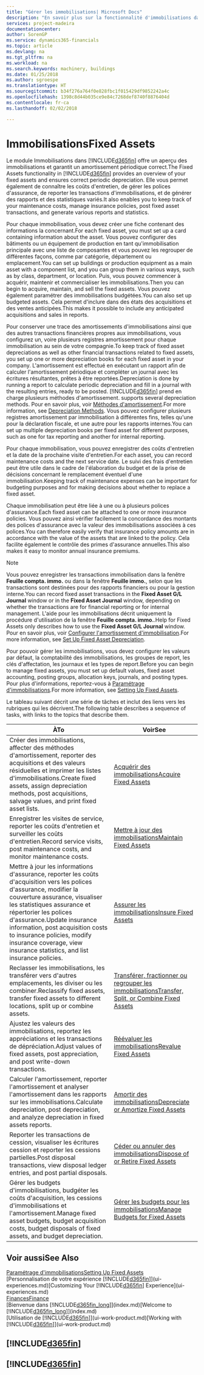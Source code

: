 ```yaml
---
title: "Gérer les immobilisations| Microsoft Docs"
description: "En savoir plus sur la fonctionnalité d'immobilisations dans Financials et affichez un aperçu de l'utilisation des immobilisations."
services: project-madeira
documentationcenter: 
author: SorenGP
ms.service: dynamics365-financials
ms.topic: article
ms.devlang: na
ms.tgt_pltfrm: na
ms.workload: na
ms.search.keywords: machinery, buildings
ms.date: 01/25/2018
ms.author: sgroespe
ms.translationtype: HT
ms.sourcegitcommit: b34f276a764f0e828fbc1f015429df9852242a4c
ms.openlocfilehash: 1398c8d44b035ce9e84c7268def8740f8876404d
ms.contentlocale: fr-ca
ms.lasthandoff: 02/02/2018

---
```

# <a name="fixed-assets"></a><span data-ttu-id="300cb-103">Immobilisations</span><span class="sxs-lookup"><span data-stu-id="300cb-103">Fixed Assets</span></span>
<span data-ttu-id="300cb-104">Le module Immobilisations dans [!INCLUDE[d365fin](includes/d365fin_md.md)] offre un aperçu des immobilisations et garantit un amortissement périodique correct.</span><span class="sxs-lookup"><span data-stu-id="300cb-104">The Fixed Assets functionality in [!INCLUDE[d365fin](includes/d365fin_md.md)] provides an overview of your fixed assets and ensures correct periodic depreciation.</span></span> <span data-ttu-id="300cb-105">Elle vous permet également de connaître les coûts d'entretien, de gérer les polices d'assurance, de reporter les transactions d'immobilisations, et de générer des rapports et des statistiques variés.</span><span class="sxs-lookup"><span data-stu-id="300cb-105">It also enables you to keep track of your maintenance costs, manage insurance policies, post fixed asset transactions, and generate various reports and statistics.</span></span>

<span data-ttu-id="300cb-106">Pour chaque immobilisation, vous devez créer une fiche contenant des informations la concernant.</span><span class="sxs-lookup"><span data-stu-id="300cb-106">For each fixed asset, you must set up a card containing information about the asset.</span></span> <span data-ttu-id="300cb-107">Vous pouvez configurer des bâtiments ou un équipement de production en tant qu'immobilisation principale avec une liste de composantes et vous pouvez les regrouper de différentes façons, comme par catégorie, département ou emplacement.</span><span class="sxs-lookup"><span data-stu-id="300cb-107">You can set up buildings or production equipment as a main asset with a component list, and you can group them in various ways, such as by class, department, or location.</span></span> <span data-ttu-id="300cb-108">Puis, vous pouvez commencer à acquérir, maintenir et commercialiser les immobilisations.</span><span class="sxs-lookup"><span data-stu-id="300cb-108">Then you can begin to acquire, maintain, and sell the fixed assets.</span></span> <span data-ttu-id="300cb-109">Vous pouvez également paramétrer des immobilisations budgétées.</span><span class="sxs-lookup"><span data-stu-id="300cb-109">You can also set up budgeted assets.</span></span> <span data-ttu-id="300cb-110">Cela permet d'inclure dans des états des acquisitions et des ventes anticipées.</span><span class="sxs-lookup"><span data-stu-id="300cb-110">This makes it possible to include any anticipated acquisitions and sales in reports.</span></span>

<span data-ttu-id="300cb-111">Pour conserver une trace des amortissements d'immobilisations ainsi que des autres transactions financières propres aux immobilisations, vous configurez un, voire plusieurs registres amortissement pour chaque immobilisation au sein de votre compagnie.</span><span class="sxs-lookup"><span data-stu-id="300cb-111">To keep track of fixed asset depreciations as well as other financial transactions related to fixed assets, you set up one or more depreciation books for each fixed asset in your company.</span></span> <span data-ttu-id="300cb-112">L'amortissement est effectué en exécutant un rapport afin de calculer l'amortissement périodique et compléter un journal avec les écritures résultantes, prêtes à être reportées.</span><span class="sxs-lookup"><span data-stu-id="300cb-112">Depreciation is done by running a report to calculate periodic depreciation and fill in a journal with the resulting entries, ready to be posted.</span></span> [!INCLUDE[d365fin](includes/d365fin_md.md)]<span data-ttu-id="300cb-113"> prend en charge plusieurs méthodes d'amortissement.</span><span class="sxs-lookup"><span data-stu-id="300cb-113"> supports several depreciation methods.</span></span> <span data-ttu-id="300cb-114">Pour en savoir plus, voir [Méthodes d'amortissement](fa-depreciation-methods.md).</span><span class="sxs-lookup"><span data-stu-id="300cb-114">For more information, see [Depreciation Methods](fa-depreciation-methods.md).</span></span> <span data-ttu-id="300cb-115">Vous pouvez configurer plusieurs registres amortissement par immobilisation à différentes fins, telles qu'une pour la déclaration fiscale, et une autre pour les rapports internes.</span><span class="sxs-lookup"><span data-stu-id="300cb-115">You can set up multiple depreciation books per fixed asset for different purposes, such as one for tax reporting and another for internal reporting.</span></span>

<span data-ttu-id="300cb-116">Pour chaque immobilisation, vous pouvez enregistrer des coûts d'entretien et la date de la prochaine visite d'entretien.</span><span class="sxs-lookup"><span data-stu-id="300cb-116">For each asset, you can record maintenance costs and the next service date.</span></span> <span data-ttu-id="300cb-117">Le suivi des frais d'entretien peut être utile dans le cadre de l'élaboration du budget et de la prise de décisions concernant le remplacement éventuel d'une immobilisation.</span><span class="sxs-lookup"><span data-stu-id="300cb-117">Keeping track of maintenance expenses can be important for budgeting purposes and for making decisions about whether to replace a fixed asset.</span></span>

<span data-ttu-id="300cb-118">Chaque immobilisation peut être liée à une ou à plusieurs polices d'assurance.</span><span class="sxs-lookup"><span data-stu-id="300cb-118">Each fixed asset can be attached to one or more insurance policies.</span></span> <span data-ttu-id="300cb-119">Vous pouvez ainsi vérifier facilement la concordance des montants des polices d'assurance avec la valeur des immobilisations associées à ces polices.</span><span class="sxs-lookup"><span data-stu-id="300cb-119">You can therefore easily verify that insurance policy amounts are in accordance with the value of the assets that are linked to the policy.</span></span> <span data-ttu-id="300cb-120">Cela facilite également le contrôle des primes d'assurance annuelles.</span><span class="sxs-lookup"><span data-stu-id="300cb-120">This also makes it easy to monitor annual insurance premiums.</span></span>

> [!NOTE]  
>   <span data-ttu-id="300cb-121">Vous pouvez enregistrer les transactions immobilisation dans la fenêtre **Feuille compta. immo.** ou dans la fenêtre **Feuille immo.**, selon que les transactions sont destinées pour des rapports financiers ou pour la gestion interne.</span><span class="sxs-lookup"><span data-stu-id="300cb-121">You can record fixed asset transactions in the **Fixed Asset G/L Journal** window or in the **Fixed Asset Journal** window, depending on whether the transactions are for financial reporting or for internal management.</span></span> <span data-ttu-id="300cb-122">L'aide pour les immobilisations décrit uniquement la procédure d'utilisation de la fenêtre **Feuille compta. immo.**.</span><span class="sxs-lookup"><span data-stu-id="300cb-122">Help for Fixed Assets only describes how to use the **Fixed Asset G/L Journal** window.</span></span> <span data-ttu-id="300cb-123">Pour en savoir plus, voir [Configurer l'amortissement d'immobilisation](fa-how-setup-depreciation.md).</span><span class="sxs-lookup"><span data-stu-id="300cb-123">For more information, see [Set Up Fixed Asset Depreciation](fa-how-setup-depreciation.md).</span></span>

<span data-ttu-id="300cb-124">Pour pouvoir gérer les immobilisations, vous devez configurer les valeurs par défaut, la comptabilité des immobilisations, les groupes de report, les clés d'affectation, les journaux et les types de report.</span><span class="sxs-lookup"><span data-stu-id="300cb-124">Before you can begin to manage fixed assets, you must set up default values, fixed asset accounting, posting groups, allocation keys, journals, and posting types.</span></span> <span data-ttu-id="300cb-125">Pour plus d'informations, reportez-vous à [Paramétrage d'immobilisations](fa-setup.md).</span><span class="sxs-lookup"><span data-stu-id="300cb-125">For more information, see [Setting Up Fixed Assets](fa-setup.md).</span></span>

<span data-ttu-id="300cb-126">Le tableau suivant décrit une série de tâches et inclut des liens vers les rubriques qui les décrivent.</span><span class="sxs-lookup"><span data-stu-id="300cb-126">The following table describes a sequence of tasks, with links to the topics that describe them.</span></span>

| <span data-ttu-id="300cb-127">À</span><span class="sxs-lookup"><span data-stu-id="300cb-127">To</span></span> | <span data-ttu-id="300cb-128">Voir</span><span class="sxs-lookup"><span data-stu-id="300cb-128">See</span></span> |
| --- | --- |
| <span data-ttu-id="300cb-129">Créer des immobilisations, affecter des méthodes d'amortissement, reporter des acquisitions et des valeurs résiduelles et imprimer les listes d'immobilisations.</span><span class="sxs-lookup"><span data-stu-id="300cb-129">Create fixed assets, assign depreciation methods, post acquisitions, salvage values, and print fixed asset lists.</span></span> |[<span data-ttu-id="300cb-130">Acquérir des immobilisations</span><span class="sxs-lookup"><span data-stu-id="300cb-130">Acquire Fixed Assets</span></span>](fa-how-acquire.md) |
| <span data-ttu-id="300cb-131">Enregistrer les visites de service, reporter les coûts d'entretien et surveiller les coûts d'entretien.</span><span class="sxs-lookup"><span data-stu-id="300cb-131">Record service visits, post maintenance costs, and monitor maintenance costs.</span></span> |[<span data-ttu-id="300cb-132">Mettre à jour des immobilisations</span><span class="sxs-lookup"><span data-stu-id="300cb-132">Maintain Fixed Assets</span></span>](fa-how-maintain.md) |
| <span data-ttu-id="300cb-133">Mettre à jour les informations d'assurance, reporter les coûts d'acquisition vers les polices d'assurance, modifier la couverture assurance, visualiser les statistiques assurance et répertorier les polices d'assurance.</span><span class="sxs-lookup"><span data-stu-id="300cb-133">Update insurance information, post acquisition costs to insurance policies, modify insurance coverage, view insurance statistics, and list insurance policies.</span></span> |[<span data-ttu-id="300cb-134">Assurer les immobilisations</span><span class="sxs-lookup"><span data-stu-id="300cb-134">Insure Fixed Assets</span></span>](fa-how-insure.md) |
| <span data-ttu-id="300cb-135">Reclasser les immobilisations, les transférer vers d'autres emplacements, les diviser ou les combiner.</span><span class="sxs-lookup"><span data-stu-id="300cb-135">Reclassify fixed assets, transfer fixed assets to different locations, split up or combine assets.</span></span> |[<span data-ttu-id="300cb-136">Transférer, fractionner ou regrouper les immobilisations</span><span class="sxs-lookup"><span data-stu-id="300cb-136">Transfer, Split, or Combine Fixed Assets</span></span>](fa-how-trans-split-combine.md) |
| <span data-ttu-id="300cb-137">Ajustez les valeurs des immobilisations, reportez les appréciations et les transactions de dépréciation.</span><span class="sxs-lookup"><span data-stu-id="300cb-137">Adjust values of fixed assets, post appreciation, and post write-down transactions.</span></span> |[<span data-ttu-id="300cb-138">Réévaluer les immobilisations</span><span class="sxs-lookup"><span data-stu-id="300cb-138">Revalue Fixed Assets</span></span>](fa-how-revalue.md) |
| <span data-ttu-id="300cb-139">Calculer l'amortissement, reporter l'amortissement et analyser l'amortissement dans les rapports sur les immobilisations.</span><span class="sxs-lookup"><span data-stu-id="300cb-139">Calculate depreciation, post depreciation, and  analyze depreciation in fixed assets reports.</span></span> |[<span data-ttu-id="300cb-140">Amortir des immobilisations</span><span class="sxs-lookup"><span data-stu-id="300cb-140">Depreciate or Amortize Fixed Assets</span></span>](fa-how-depreciate-amortize.md) |
| <span data-ttu-id="300cb-141">Reporter les transactions de cession, visualiser les écritures cession et reporter les cessions partielles.</span><span class="sxs-lookup"><span data-stu-id="300cb-141">Post disposal transactions, view disposal ledger entries, and post partial disposals.</span></span> |[<span data-ttu-id="300cb-142">Céder ou annuler des immobilisations</span><span class="sxs-lookup"><span data-stu-id="300cb-142">Dispose of or Retire Fixed Assets</span></span>](fa-how-dispose-retire.md) |
| <span data-ttu-id="300cb-143">Gérer les budgets d'immobilisations, budgéter les coûts d'acquisition, les cessions d'immobilisations et l'amortissement.</span><span class="sxs-lookup"><span data-stu-id="300cb-143">Manage fixed asset budgets, budget acquisition costs, budget disposals of fixed assets, and budget depreciation.</span></span> |[<span data-ttu-id="300cb-144">Gérer les budgets pour les immobilisations</span><span class="sxs-lookup"><span data-stu-id="300cb-144">Manage Budgets for Fixed Assets</span></span>](fa-how-manage-budgets.md) |

## <a name="see-also"></a><span data-ttu-id="300cb-145">Voir aussi</span><span class="sxs-lookup"><span data-stu-id="300cb-145">See Also</span></span>
[<span data-ttu-id="300cb-146">Paramétrage d'immobilisations</span><span class="sxs-lookup"><span data-stu-id="300cb-146">Setting Up Fixed Assets</span></span>](fa-setup.md)  
<span data-ttu-id="300cb-147">[Personnalisation de votre expérience [!INCLUDE[d365fin](includes/d365fin_md.md)]](ui-experiences.md)</span><span class="sxs-lookup"><span data-stu-id="300cb-147">[Customizing Your [!INCLUDE[d365fin](includes/d365fin_md.md)] Experience](ui-experiences.md)</span></span>  
[<span data-ttu-id="300cb-148">Finances</span><span class="sxs-lookup"><span data-stu-id="300cb-148">Finance</span></span>](finance.md)  
<span data-ttu-id="300cb-149">[Bienvenue dans [!INCLUDE[d365fin_long](includes/d365fin_long_md.md)]](index.md)</span><span class="sxs-lookup"><span data-stu-id="300cb-149">[Welcome to [!INCLUDE[d365fin_long](includes/d365fin_long_md.md)]](index.md)</span></span>  
<span data-ttu-id="300cb-150">[Utilisation de [!INCLUDE[d365fin](includes/d365fin_md.md)]](ui-work-product.md)</span><span class="sxs-lookup"><span data-stu-id="300cb-150">[Working with [!INCLUDE[d365fin](includes/d365fin_md.md)]](ui-work-product.md)</span></span>

## [!INCLUDE[d365fin](includes/free_trial_md.md)]  
## [!INCLUDE[d365fin](includes/training_link_md.md)]

